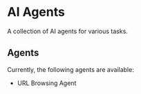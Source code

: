 # AI Agents

A collection of AI agents for various tasks.

## Agents

Currently, the following agents are available:

-   URL Browsing Agent
